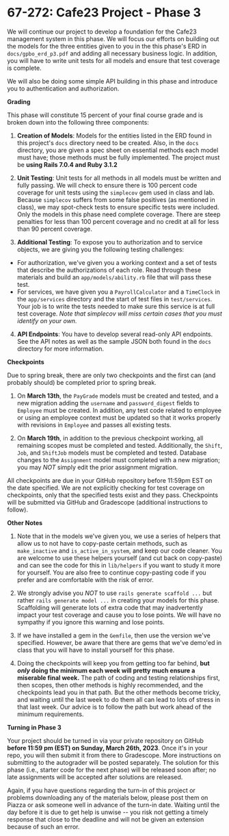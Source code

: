 67-272: Cafe23 Project - Phase 3
===
We will continue our project to develop a foundation for the Cafe23 management system in this phase. We will focus our efforts on building out the models for the three entities given to you in the this phase's ERD in `docs/gpbo_erd_p3.pdf` and adding all necessary business logic. In addition, you will have to write unit tests for all models and ensure that test coverage is complete. 

We will also be doing some simple API building in this phase and introduce you to authentication and authorization.

**Grading**

This phase will constitute 15 percent of your final course grade and is broken down into the following three components:


1. **Creation of Models**: Models for the entities listed in the ERD found in this project's `docs` directory need to be created. Also, in the `docs` directory, you are given a spec sheet on essential methods each model must have; those methods must be fully implemented. The project must be **using Rails 7.0.4 and Ruby 3.1.2**

2. **Unit Testing**: Unit tests for all methods in all models must be written and fully passing. We will check to ensure there is 100 percent code coverage for unit tests using the `simplecov` gem used in class and lab. Because `simplecov` suffers from some false positives (as mentioned in class), we may spot-check tests to ensure specific tests were included. Only the models in this phase need complete coverage. There are steep penalties for less than 100 percent coverage and no credit at all for less than 90 percent coverage. 

3. **Additional Testing**: To expose you to authorization and to service objects, we are giving you the following testing challenges: 
  - For authorization, we've given you a working context and a set of tests that describe the authorizations of each role.  Read through these materials and build an `app/models/ability.rb` file that will pass these test. 
  - For services, we have given you a `PayrollCalculator` and a `TimeClock` in the `app/services` directory and the start of test files in `test/services`.  Your job is to write the tests needed to make sure this service is at full test coverage. _Note that simplecov will miss certain cases that you must identify on your own._

4. **API Endpoints**: You have to develop several read-only API endpoints.  See the API notes as well as the sample JSON both found in the `docs` directory for more information.

**Checkpoints**

Due to spring break, there are only two checkpoints and the first can (and probably should) be completed prior to spring break.

1. On **March 13th**, the `PayGrade` models must be created and tested, and a new migration adding the `username` and `password_digest` fields to `Employee` must be created. In addition, any test code related to employee or using an employee context must be updated so that it works properly with revisions in `Employee` and passes all existing tests.  

2. On **March 19th**, in addition to the previous checkpoint working, all remaining scopes must be completed and tested. Additionally, the `Shift`, `Job`, and `ShiftJob` models must be completed and tested.  Database changes to the `Assignment` model must completed with a new migration; you may _NOT_ simply edit the prior assignment migration.


All checkpoints are due in your GitHub repository before 11:59pm EST on the date specified.  We are not explicitly checking for test coverage on checkpoints, only that the specified tests exist and they pass.  Checkpoints will be submitted via GitHub and Gradescope (additional instructions to follow).

**Other Notes**

1. Note that in the models we've given you, we use a series of helpers that allow us to not have to copy-paste certain methods, such as `make_inactive` and `is_active_in_system`, and keep our code cleaner.  You are welcome to use these helpers yourself (and cut back on copy-paste) and can see the code for this in `lib/helpers` if you want to study it more for yourself.  You are also free to continue copy-pasting code if you prefer and are comfortable with the risk of error.

2. We strongly advise you _NOT_ to use `rails generate scaffold ...` but rather `rails generate model ...` in creating your models for this phase. Scaffolding will generate lots of extra code that may inadvertently impact your test coverage and cause you to lose points. We will have no sympathy if you ignore this warning and lose points.

3. If we have installed a gem in the `Gemfile`, then use the version we've specified. However, be aware that there are gems that we've demo'ed in class that you will have to install yourself for this phase.

4. Doing the checkpoints will keep you from getting too far behind, **but _only_ doing the minimum each week will pretty much ensure a miserable final week.** The path of coding and testing relationships first, then scopes, then other methods is highly recommended, and the checkpoints lead you in that path. But the other methods become tricky, and waiting until the last week to do them all can lead to lots of stress in that last week. Our advice is to follow the path but work ahead of the minimum requirements.

**Turning in Phase 3**

Your project should be turned in via your private repository on GitHub **before 11:59 pm (EST) on Sunday, March 26th, 2023**. Once it's in your repo, you will then submit it from there to Gradescope. More instructions on submitting to the autograder will be posted separately. The solution for this phase (i.e., starter code for the next phase) will be released soon after; no late assignments will be accepted after solutions are released.

Again, if you have questions regarding the turn-in of this project or problems downloading any of the materials below, please post them on Piazza or ask someone well in advance of the turn-in date. Waiting until the day before it is due to get help is unwise -- you risk not getting a timely response that close to the deadline and will not be given an extension because of such an error.